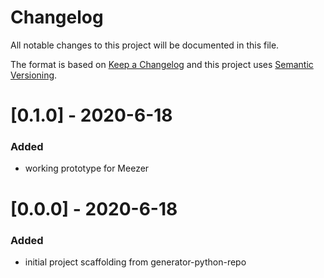 # Changelog
All notable changes to this project will be documented in this file.

The format is based on [Keep a Changelog](http://keepachangelog.com/en/1.0.0/) and this project uses [Semantic Versioning](http://semver.org/).


# [0.1.0] - 2020-6-18
### Added
 - working prototype for Meezer

# [0.0.0] - 2020-6-18
### Added
 - initial project scaffolding from generator-python-repo
